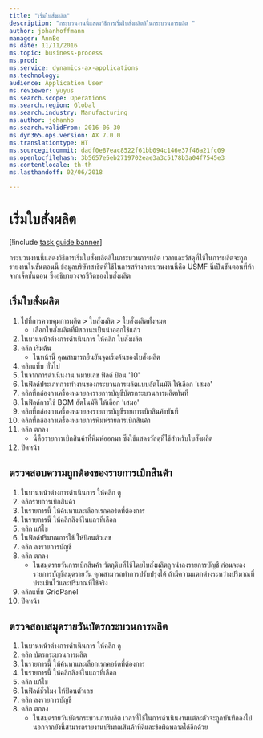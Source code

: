 ```yaml
---
title: "เริ่มใบสั่งผลิต"
description: "กระบวนงานนี้แสดงวิธีการเริ่มใบสั่งผลิตลิในกระบวนการผลิต "
author: johanhoffmann
manager: AnnBe
ms.date: 11/11/2016
ms.topic: business-process
ms.prod: 
ms.service: dynamics-ax-applications
ms.technology: 
audience: Application User
ms.reviewer: yuyus
ms.search.scope: Operations
ms.search.region: Global
ms.search.industry: Manufacturing
ms.author: johanho
ms.search.validFrom: 2016-06-30
ms.dyn365.ops.version: AX 7.0.0
ms.translationtype: HT
ms.sourcegitcommit: dadf0e87eac8522f61bb094c146e37f46a21fc09
ms.openlocfilehash: 3b5657e5eb2719702eae3a3c5178b3a04f7545e3
ms.contentlocale: th-th
ms.lasthandoff: 02/06/2018

---
```

# <a name="start-a-production-order"></a>เริ่มใบสั่งผลิต

[!include [task guide banner](../../includes/task-guide-banner.md)]

กระบวนงานนี้แสดงวิธีการเริ่มใบสั่งผลิตลิในกระบวนการผลิต  เวลาและวัสดุที่ใช้ในการผลิตจะถูกรายงานในขั้นตอนนี้  ข้อมูลบริษัทสาธิตที่ใช้ในการสร้างกระบวนงานนี้คือ USMF นี่เป็นขั้นตอนที่ห้าจากเจ็ดขั้นตอน ซึ่งอธิบายวงจรชีวิตของใบสั่งผลิต


## <a name="start-a-production-order"></a>เริ่มใบสั่งผลิต
1. ไปที่การควบคุมการผลิต > ใบสั่งผลิต > ใบสั่งผลิตทั้งหมด 
    * เลือกใบสั่งผลิตที่มีสถานะเป็นนำออกใช้แล้ว  
2. ในบานหน้าต่างการดำเนินการ ให้คลิก ใบสั่งผลิต
3. คลิก เริ่มต้น
    * ในหน้านี้ คุณสามารถยืนยันจุดเริ่มต้นของใบสั่งผลิต  
4. คลิกแท็บ ทั่วไป
5. ในจากการดำเนินงาน หมายเลข ฟิลด์ ป้อน '10'
6. ในฟิลด์ประเภทการทำงานของกระบวนการผลิตแบบอัตโนมัติ ให้เลือก 'เสมอ'
7. คลิกที่กล่องกาเครื่องหมายลงรายการบัญชีบัตรกระบวนการผลิตทันที
8. ในฟิลด์การใช้ BOM อัตโนมัติ ให้เลือก 'เสมอ'
9. คลิกที่กล่องกาเครื่องหมายลงรายการบัญชีรายการเบิกสินค้าทันที
10. คลิกที่กล่องกาเครื่องหมายการพิมพ์รายการเบิกสินค้า
11. คลิก ตกลง
    * นี่คือรายการเบิกสินค้าที่พิมพ์ออกมา ซึ่งใช้แสดงวัสดุที่ใช้สำหรับใบสั่งผลิต  
12. ปิดหน้า

## <a name="validate-the-picking-list"></a>ตรวจสอบความถูกต้องของรายการเบิกสินค้า
1. ในบานหน้าต่างการดำเนินการ ให้คลิก ดู
2. คลิกรายการเบิกสินค้า
3. ในรายการนี้ ให้ค้นหาและเลือกเรกคอร์ดที่ต้องการ
4. ในรายการนี้ ให้คลิกลิงค์ในแถวที่เลือก
5. คลิก แก้ไข
6. ในฟิลด์ปริมาณการใช้ ให้ป้อนตัวเลข
7. คลิก ลงรายการบัญชี
8. คลิก ตกลง
    * ในสมุดรายวันการเบิกสินค้า วัตถุดิบที่ใช้โดยใบสั่งผลิตถูกนำลงรายการบัญชี  ก่อนจะลงรายการบัญชีสมุดรายวัน คุณสามารถทำการปรับปรุงได้ ถ้ามีความแตกต่างระหว่างปริมาณที่ประเมินไว้และปริมาณที่ใช้จริง  
9. คลิกแท็บ GridPanel
10. ปิดหน้า

## <a name="verify-the-route-card-journal"></a>ตรวจสอบสมุดรายวันบัตรกระบวนการผลิต
1. ในบานหน้าต่างการดำเนินการ ให้คลิก ดู
2. คลิก บัตรกระบวนการผลิต
3. ในรายการนี้ ให้ค้นหาและเลือกเรกคอร์ดที่ต้องการ
4. ในรายการนี้ ให้คลิกลิงค์ในแถวที่เลือก
5. คลิก แก้ไข
6. ในฟิลด์ชั่วโมง ให้ป้อนตัวเลข
7. คลิก ลงรายการบัญชี
8. คลิก ตกลง
    * ในสมุดรายวันบัตรกระบวนการผลิต เวลาที่ใช้ในการดำเนินงานแต่ละตัวจะถูกบันทึกลงไป  นอกจากยังนี้สามารถรายงานปริมาณสินค้าที่ดีและข้อผิดพลาดได้อีกด้วย  

